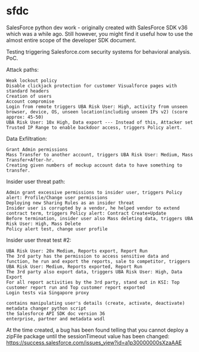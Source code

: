 # sfdc
SalesForce python dev work - originally created with SalesForce SDK v36 which was a while ago. Still however, you might find it useful how to use the almost entire scope of the developer SDK document.


Testing triggering Salesforce.com security systems for behavioral analysis. PoC.

Attack paths:

    Weak lockout policy
    Disable clickjack protection for customer Visualforce pages with standard headers
    Creation of users
    Account compromise
    Login from remote triggers UBA Risk User: High, activity from unseen browser, device, OS, unseen location(including unseen IPs v2) (score approx: 45-50)
    UBA Risk User: 10x High, Data export --- Instead of this, Attacker set Trusted IP Range to enable backdoor access, triggers Policy alert.

Data Exfiltration:

    Grant Admin permissions
    Mass Transfer to another account, triggers UBA Risk User: Medium, Mass Transfer+After-hr.
    Creating given numbers of mockup account data to have something to transfer.

Insider user threat path:

    Admin grant excessive permissions to insider user, triggers Policy alert: Profile/Change user permissions
    Deploying new Sharing Rules as an insider threat
    Insider user is corrupted by a vendor, he helped vendor to extend contract term, triggers Policy alert: Contract Create+Update
    Before termination, insider user also Mass deleting data, triggers UBA Risk User: High, Mass Delete
    Policy alert test, change user profile

Insider user threat test #2:

    UBA Risk User: 20x Medium, Reports export, Report Run
    The 3rd party has the permission to access sensitive data and function, he run and export the reports, sale to competitor, triggers UBA Risk User: Medium, Reports exported, Report Run
    The 3rd party also export data, triggers UBA Risk User: High, Data Export
    For all report activities by the 3rd party, stand out in KSI: Top customer report run and Top customer report exported
    Login tests via Singapore proxy

    contains manipulating user's details (create, activate, deactivate)
    metadata changer python script
    the Salesforce API SDK doc version 36
    enterprise, partner and metadata wsdl

At the time created, a bug has been found telling that you cannot deploy a zipFile package until the sessionTimeout value has been changed: https://success.salesforce.com/issues_view?id=a1p30000000sXzaAAE
